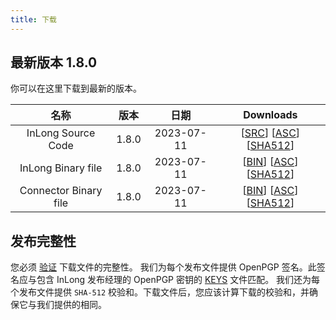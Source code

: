 ```yaml
---
title: 下载
---
```


## 最新版本 1.8.0
你可以在这里下载到最新的版本。

|          名称           |  版本   |     日期     |                                                                                                                                                                                        Downloads                                                                                                                                                                                        |
|:---------------------:|:-----:|:----------:|:---------------------------------------------------------------------------------------------------------------------------------------------------------------------------------------------------------------------------------------------------------------------------------------------------------------------------------------------------------------------------------------:|
|  InLong Source Code   | 1.8.0 | 2023-07-11 |                                            [[SRC](https://downloads.apache.org/inlong/1.8.0/apache-inlong-1.8.0-src.tar.gz)]                [[ASC](https://downloads.apache.org/inlong/1.8.0/apache-inlong-1.8.0-src.tar.gz.asc)]                [[SHA512](https://downloads.apache.org/inlong/1.8.0/apache-inlong-1.8.0-src.tar.gz.sha512)]                                            |
|  InLong Binary file   | 1.8.0 | 2023-07-11 |                                            [[BIN](https://downloads.apache.org/inlong/1.8.0/apache-inlong-1.8.0-bin.tar.gz)]                [[ASC](https://downloads.apache.org/inlong/1.8.0/apache-inlong-1.8.0-bin.tar.gz.asc)]                [[SHA512](https://downloads.apache.org/inlong/1.8.0/apache-inlong-1.8.0-bin.tar.gz.sha512)]                                            |
| Connector Binary file | 1.8.0 | 2023-07-11 |                    [[BIN](https://downloads.apache.org/inlong/1.8.0/apache-inlong-1.8.0-sort-connectors.tar.gz)]                [[ASC](https://downloads.apache.org/inlong/1.8.0/apache-inlong-1.8.0-sort-connectors.tar.gz.asc)]                [[SHA512](https://downloads.apache.org/inlong/1.8.0/apache-inlong-1.8.0-incubating-sort-connectors.tar.gz.sha512)]                     |

## 发布完整性
您必须 [验证](https://www.apache.org/info/verification.html) 下载文件的完整性。
我们为每个发布文件提供 OpenPGP 签名。此签名应与包含 InLong 发布经理的 OpenPGP 密钥的 [KEYS](https://downloads.apache.org/inlong/KEYS) 文件匹配。
我们还为每个发布文件提供 <code>SHA-512</code> 校验和。下载文件后，您应该计算下载的校验和，并确保它与我们提供的相同。